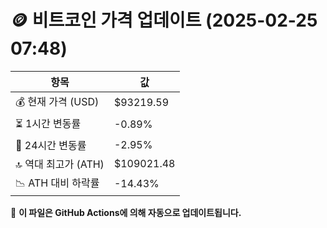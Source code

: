 # 🪙 비트코인 가격 업데이트 (2025-02-25 07:48)

| 항목                | 값 |
|--------------------|----------------|
| 💰 현재 가격 (USD) | $93219.59 |
| ⏳ 1시간 변동률    | -0.89% |
| 📆 24시간 변동률   | -2.95% |
| 🔝 역대 최고가 (ATH) | $109021.48 |
| 📉 ATH 대비 하락률 | -14.43% |

🔄 **이 파일은 GitHub Actions에 의해 자동으로 업데이트됩니다.**
